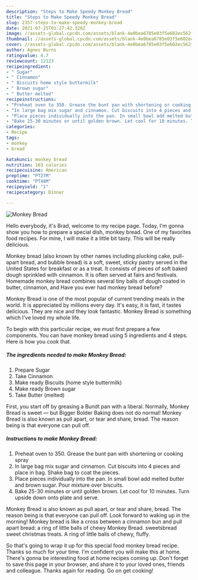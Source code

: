 ```yaml
---
description: "Steps to Make Speedy Monkey Bread"
title: "Steps to Make Speedy Monkey Bread"
slug: 2357-steps-to-make-speedy-monkey-bread
date: 2021-07-25T01:27:42.326Z
image: //assets-global.cpcdn.com/assets/blank-4e0bea6785e03f5e602ec562f230caae08da540cada707380b4fe1bbebba43da.png
thumbnail: //assets-global.cpcdn.com/assets/blank-4e0bea6785e03f5e602ec562f230caae08da540cada707380b4fe1bbebba43da.png
cover: //assets-global.cpcdn.com/assets/blank-4e0bea6785e03f5e602ec562f230caae08da540cada707380b4fe1bbebba43da.png
author: Agnes Burns
ratingvalue: 4.7
reviewcount: 12123
recipeingredient:
- " Sugar"
- " Cinnamon"
- " Biscuits home style buttermilk"
- " Brown sugar"
- " Butter melted"
recipeinstructions:
- "Preheat oven to 350. Grease the bunt pan with shortening or cooking spray"
- "In large bag mix sugar and cinnamon. Cut biscuits into 4 pieces and place in bag. Shake bag to coat the pieces."
- "Place pieces individually into the pan. In small bowl add melted butter and brown sugar. Pour mixture over biscuits."
- "Bake 25-30 minutes or until golden brown. Let cool for 10 minutes. Turn upside down onto plate and serve."
categories:
- Recipe
tags:
- monkey
- bread

katakunci: monkey bread 
nutrition: 163 calories
recipecuisine: American
preptime: "PT27M"
cooktime: "PT48M"
recipeyield: "1"
recipecategory: Dinner

---
```



![Monkey Bread](//assets-global.cpcdn.com/assets/blank-4e0bea6785e03f5e602ec562f230caae08da540cada707380b4fe1bbebba43da.png)

Hello everybody, it's Brad, welcome to my recipe page. Today, I'm gonna show you how to prepare a special dish, monkey bread. One of my favorites food recipes. For mine, I will make it a little bit tasty. This will be really delicious.

Monkey bread (also known by other names including plucking cake, pull-apart bread, and bubble bread) is a soft, sweet, sticky pastry served in the United States for breakfast or as a treat. It consists of pieces of soft baked dough sprinkled with cinnamon. It is often served at fairs and festivals. Homemade monkey bread combines several tiny balls of dough coated in butter, cinnamon, and Have you ever had monkey bread before?

Monkey Bread is one of the most popular of current trending meals in the world. It is appreciated by millions every day. It's easy, it is fast, it tastes delicious. They are nice and they look fantastic. Monkey Bread is something which I've loved my whole life.


To begin with this particular recipe, we must first prepare a few components. You can have monkey bread using 5 ingredients and 4 steps. Here is how you cook that.

<!--inarticleads1-->

##### The ingredients needed to make Monkey Bread:

1. Prepare  Sugar
1. Take  Cinnamon
1. Make ready  Biscuits (home style buttermilk)
1. Make ready  Brown sugar
1. Take  Butter (melted)


First, you start off by greasing a Bundt pan with a liberal. Normally, Monkey Bread is sweet — but Bigger Bolder Baking does not do normal! Monkey Bread is also known as pull apart, or tear and share, bread. The reason being is that everyone can pull off. 

<!--inarticleads2-->

##### Instructions to make Monkey Bread:

1. Preheat oven to 350. Grease the bunt pan with shortening or cooking spray
1. In large bag mix sugar and cinnamon. Cut biscuits into 4 pieces and place in bag. Shake bag to coat the pieces.
1. Place pieces individually into the pan. In small bowl add melted butter and brown sugar. Pour mixture over biscuits.
1. Bake 25-30 minutes or until golden brown. Let cool for 10 minutes. Turn upside down onto plate and serve.


Monkey Bread is also known as pull apart, or tear and share, bread. The reason being is that everyone can pull off. Look forward to waking up in the morning! Monkey bread is like a cross between a cinnamon bun and pull apart bread: a ring of little balls of chewy Monkey Bread. sweetsbread sweet christmas treats. A ring of little balls of chewy, fluffy. 

So that's going to wrap it up for this special food monkey bread recipe. Thanks so much for your time. I'm confident you will make this at home. There's gonna be interesting food at home recipes coming up. Don't forget to save this page in your browser, and share it to your loved ones, friends and colleague. Thanks again for reading. Go on get cooking!
